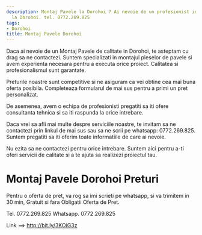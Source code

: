```yaml
---
description: Montaj Pavele la Dorohoi ? Ai nevoie de un profesionist in Montaj Pavele
  la Dorohoi. tel. 0772.269.825
tags:
- Dorohoi
title: Montaj Pavele Dorohoi
---
```



Daca ai nevoie de un Montaj Pavele de calitate in Dorohoi, te asteptam cu drag sa ne contactezi. Suntem specializati in montajul pieselor de pavele si avem experienta necesara pentru a executa orice proiect. Calitatea si profesionalismul sunt garantate.

Preturile noastre sunt competitive si ne asiguram ca vei obtine cea mai buna oferta posibila. Completeaza formularul de mai sus pentru a primi un pret personalizat. 

De asemenea, avem o echipa de profesionisti pregatiti sa iti ofere consultanta tehnica si sa iti raspunda la orice intrebare.

Daca vrei sa afli mai multe despre serviciile noastre, te invitam sa ne contactezi prin linkul de mai sus sau sa ne scrii pe whatsapp: 0772.269.825. Suntem pregatiti sa iti oferim toate informatiile de care ai nevoie. 

Nu ezita sa ne contactezi pentru orice intrebare. Suntem aici pentru a-ti oferi servicii de calitate si a te ajuta sa realizezi proiectul tau.

# Montaj Pavele Dorohoi Preturi
Pentru o oferta de pret, va rog sa imi scrieti pe whatsapp, si va trimitem in 30 min, Gratuit si fara Obligatii Oferta de Pret.

Tel. 0772.269.825
Whatsapp. 0772.269.825

Link ==> http://bit.ly/3KOiG3z
